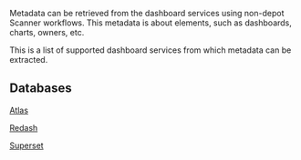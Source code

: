 Metadata can be retrieved from the dashboard services using non-depot Scanner workflows. This metadata is about elements, such as dashboards, charts, owners, etc.

This is a list of supported dashboard services from which metadata can be extracted. 

## Databases

[Atlas](dashboards/atlas_scan.md)

[Redash](dashboards/redash_scan.md)

[Superset](dashboards/superset_scan.md)